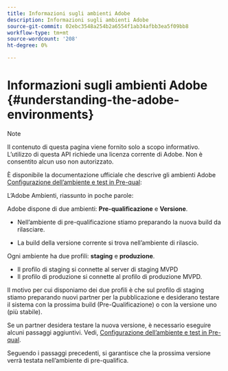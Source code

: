 ```yaml
---
title: Informazioni sugli ambienti Adobe
description: Informazioni sugli ambienti Adobe
source-git-commit: 02ebc3548a254b2a6554f1ab34afbb3ea5f09bb8
workflow-type: tm+mt
source-wordcount: '208'
ht-degree: 0%

---
```


# Informazioni sugli ambienti Adobe {#understanding-the-adobe-environments}

>[!NOTE]
>
>Il contenuto di questa pagina viene fornito solo a scopo informativo. L’utilizzo di questa API richiede una licenza corrente di Adobe. Non è consentito alcun uso non autorizzato.

È disponibile la documentazione ufficiale che descrive gli ambienti Adobe [Configurazione dell’ambiente e test in Pre-qual](/help/authentication/setting-up-your-environment-and-testing-in-prequal.md):

L’Adobe Ambienti, riassunto in poche parole:

Adobe dispone di due ambienti: **Pre-qualificazione** e **Versione**.

* Nell’ambiente di pre-qualificazione stiamo preparando la nuova build da rilasciare.

* La build della versione corrente si trova nell’ambiente di rilascio.

Ogni ambiente ha due profili: **staging** e **produzione**.

* Il profilo di staging si connette al server di staging MVPD
* Il profilo di produzione si connette al profilo di produzione MVPD.

Il motivo per cui disponiamo dei due profili è che sul profilo di staging stiamo preparando nuovi partner per la pubblicazione e desiderano testare il sistema con la prossima build (Pre-Qualificazione) o con la versione uno (più stabile).

Se un partner desidera testare la nuova versione, è necessario eseguire alcuni passaggi aggiuntivi. Vedi, [Configurazione dell’ambiente e test in Pre-qual](/help/authentication/setting-up-your-environment-and-testing-in-prequal.md).

Seguendo i passaggi precedenti, si garantisce che la prossima versione verrà testata nell’ambiente di pre-qualifica.
